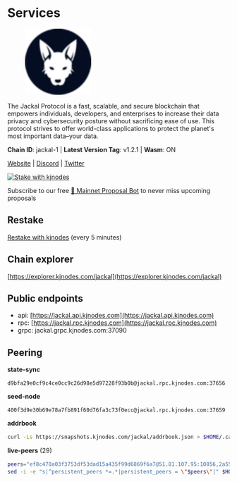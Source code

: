 # Services

<figure><img src="https://raw.githubusercontent.com/kj89/cosmos-images/main/logos/jackal.png" width="150" alt=""><figcaption></figcaption></figure>

The Jackal Protocol is a fast, scalable, and secure blockchain that empowers  individuals, developers, and enterprises to increase their data privacy and  cybersecurity posture without sacrificing ease of use. This protocol strives  to offer world-class applications to protect the planet's most important data–your data.

**Chain ID**: jackal-1 | **Latest Version Tag**: v1.2.1 | **Wasm**: ON

[Website](https://jackalprotocol.com) | [Discord](https://discord.com/invite/5GKym3p6rj) | [Twitter](https://twitter.com/Jackal_Protocol)

[![Stake with kjnodes](https://i.ibb.co/cr44Q8j/button-stake-with-kjnodes.png)](https://restake.app/jackal/jklvaloper1tr3wm3mdkz0tda6t7vavqnn7fe2g4un0f67xmt)

Subscribe to our free [🤖 Mainnet Proposal Bot](https://t.me/kjnodes_proposal_bot) to never miss upcoming proposals

## Restake

[Restake with kjnodes](https://restake.app/jackal/jklvaloper1tr3wm3mdkz0tda6t7vavqnn7fe2g4un0f67xmt) (every 5 minutes)
## Chain explorer
[https://explorer.kjnodes.com/jackal](https://explorer.kjnodes.com/jackal)

## Public endpoints

* api: [https://jackal.api.kjnodes.com](https://jackal.api.kjnodes.com)
* rpc: [https://jackal.rpc.kjnodes.com](https://jackal.rpc.kjnodes.com)
* grpc: jackal.grpc.kjnodes.com:37090

## Peering

**state-sync**

```text
d9bfa29e0cf9c4ce0cc9c26d98e5d97228f93b0b@jackal.rpc.kjnodes.com:37656
```

**seed-node**

```text
400f3d9e30b69e78a7fb891f60d76fa3c73f0ecc@jackal.rpc.kjnodes.com:37659
```

**addrbook**
```bash
curl -Ls https://snapshots.kjnodes.com/jackal/addrbook.json > $HOME/.canine/config/addrbook.json
```

**live-peers** (29)
```bash
peers="ef8c470a03f3753df53dad15a435f99d6869f6a7@51.81.107.95:10856,2a55d2e6cc5fa2dda8a484ab7d00f77f076d237f@141.95.47.216:26656,7751d16cfa48da0a5bea6f40e9bcc386b4c76c50@51.89.7.184:26638,0daa5dcda773b1d3842ba2881cf27aab519a2cac@54.36.108.222:28656,713d202326eedaed41d467b26051aba62727febd@5.9.69.241:26656,88130f394f62dc17b1960b5e2f50a0f18a7a7499@88.99.213.25:37656,ae69a9186ee7fc09d4c46e76ee0ebea537171937@94.130.137.122:33656,d9bfa29e0cf9c4ce0cc9c26d98e5d97228f93b0b@65.109.88.38:37656,dbbd1e102b9d0cde827cd272205fa3a2886a6b2c@5.9.147.22:21656,18024b5aa828f3ce745d157ac00b3b054a4e18a1@213.239.207.175:41656,ff94a29e02de8369faf37c76d3c97684bbd51bd6@185.16.38.165:17556,d9abd1dd5bf7c57461f0476c61e28bac879430a2@141.94.109.71:10556,80cc4b90a546a138a480642dd5ce0fcf65ba2d8c@65.108.41.172:29956,a463b16c5a7cee3d77f465a0b1c0d526aef426d8@194.163.150.92:26656,3fa80c68cb90ad1064b31b1025d437ebca0bf27b@95.217.46.214:26656,39b55b1c49ad0994bbead006be40d9c84b0bf2d4@78.107.253.133:28656,af774f532cf4b53528b0c418d01dbec549207841@162.19.84.205:26656,55bbee79c024a5032222ee4cac0d932c4033c63a@142.132.209.97:26656,976d837d399c0914cca7ba81fcd554b1f3d7a7bd@70.53.13.224:26656,7c85c0aa43e8027b424cb356554a4ccc801a968d@198.244.212.27:26656,f3b96273f3b1a7d2594851badd4302f16db81cfa@23.29.55.92:26656,dd3cab79ffae0aed4f519503b66e9403c69eeb14@85.237.193.101:25565,a77da5b3ce86a5226bae6e7b87964dd4efe8fe46@65.21.170.3:31656,0faa7f1099de2e02deebe09fcb52863056333265@144.202.72.17:26616,41196d0f9a5410da22fb2da81cf1ad38b16e337a@142.132.148.140:30605,6ea2783ba59a3e54ec963fac41709ddd76218650@192.99.4.20:29656,66cc4130666fbf0d2e59765fd55360cdcd9547e3@142.132.200.233:30592,26b6255375a592c3b0664bd474a6975f468c3785@88.99.164.158:11126,ebc272824924ea1a27ea3183dd0b9ba713494f83@95.214.55.198:26906"
sed -i -e "s|^persistent_peers *=.*|persistent_peers = \"$peers\"|" $HOME/.canine/config/config.toml
```
